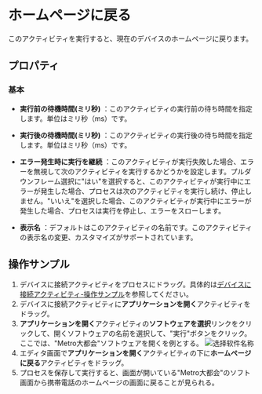 # ホームページに戻る
このアクティビティを実行すると、現在のデバイスのホームページに戻ります。

## プロパティ

### 基本
- **実行前の待機時間(ミリ秒)** ：このアクティビティの実行前の待ち時間を指定します。単位はミリ秒（ms）です。
- **実行後の待機時間(ミリ秒)** ：このアクティビティの実行後の待ち時間を指定します。単位はミリ秒（ms）です。
- **エラー発生時に実行を継続** ：このアクティビティが実行失敗した場合、エラーを無視して次のアクティビティを実行するかどうかを設定します。プルダウンフレーム選択に"はい"を選択すると、このアクティビティが実行中にエラーが発生した場合、プロセスは次のアクティビティを実行し続け、停止しません。"いいえ"を選択した場合、このアクティビティが実行中にエラーが発生した場合、プロセスは実行を停止し、エラーをスローします。

- **表示名** ：デフォルトはこのアクティビティの名前です。このアクティビティの表示名の変更、カスタマイズがサポートされています。

## 操作サンプル

1. デバイスに接続アクティビティをプロセスにドラッグ。具体的は[デバイスに接続アクティビティ-操作サンプル](/articles-v2020.4/Activities/PhoneAutomation/MobileConnect.md)を参照してください。
2. デバイスに接続アクティビティに**アプリケーションを開く**アクティビティをドラッグ。
3. **アプリケーションを開く**アクティビティの**ソフトウェアを選択**リンクをクリックして、開くソフトウェアの名前を選択して、"実行"ボタンをクリック。ここでは、"Metro大都会"ソフトウェアを開くを例とする。
   ![选择软件名称](https://docimages.blob.core.chinacloudapi.cn/images/Activities/openapp20201222.png)
4. エディタ画面で**アプリケーションを開く**アクティビティの下に**ホームページに戻る**アクティビティをドラッグ。
5. プロセスを保存して実行すると、画面が開いている"Metro大都会"のソフト画面から携帯電話のホームページの画面に戻ることが見られる。